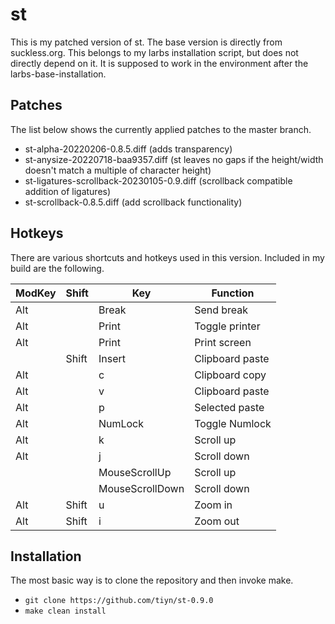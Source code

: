 # st

This is my patched version of st. The base version is directly from suckless.org.
This belongs to my larbs installation script, but does not directly depend on it.
It is supposed to work in the environment after the larbs-base-installation.

## Patches

The list below shows the currently applied patches to the master branch.

- st-alpha-20220206-0.8.5.diff (adds transparency)
- st-anysize-20220718-baa9357.diff (st leaves no gaps if the height/width doesn't match a multiple of
  character height)
- st-ligatures-scrollback-20230105-0.9.diff (scrollback compatible addition of ligatures)
- st-scrollback-0.8.5.diff (add scrollback functionality)

## Hotkeys

There are various shortcuts and hotkeys used in this version. Included in my build are the following.

| ModKey | Shift | Key             | Function        |
| ------ | ----- | --------------- | --------------- |
| Alt    |       | Break           | Send break      |
| Alt    |       | Print           | Toggle printer  |
| Alt    |       | Print           | Print screen    |
|        | Shift | Insert          | Clipboard paste |
| Alt    |       | c               | Clipboard copy  |
| Alt    |       | v               | Clipboard paste |
| Alt    |       | p               | Selected paste  |
| Alt    |       | NumLock         | Toggle Numlock  |
| Alt    |       | k               | Scroll up       |
| Alt    |       | j               | Scroll down     |
|        |       | MouseScrollUp   | Scroll up       |
|        |       | MouseScrollDown | Scroll down     |
| Alt    | Shift | u               | Zoom in         |
| Alt    | Shift | i               | Zoom out        |

## Installation

The most basic way is to clone the repository and then invoke make.

- `git clone https://github.com/tiyn/st-0.9.0`
- `make clean install`

